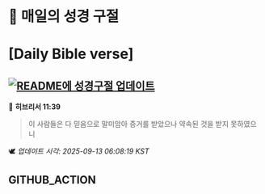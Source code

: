 # 🙏 매일의 성경 구절
# [Daily Bible verse]
## [![README에 성경구절 업데이트](https://github.com/DONGSUKA/first_test/actions/workflows/update-readme-bible.yml/badge.svg)](https://github.com/DONGSUKA/first_test/actions/workflows/update-readme-bible.yml)
<!-- START_BIBLE_VERSE -->
📖 **히브리서 11:39**
> 이 사람들은 다 믿음으로 말미암아 증거를 받았으나 약속된 것을 받지 못하였으니

🕊️ _업데이트 시각: 2025-09-13 06:08:19 KST_
  <!-- END_BIBLE_VERSE -->
## GITHUB_ACTION
